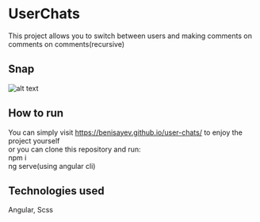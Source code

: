 # UserChats

This project allows you to switch between users and making comments on comments on comments(recursive)

## Snap

![alt text](https://i.ibb.co/bHzXmd4/2022-07-14-18-55-59.png)

## How to run

You can simply visit https://benisayev.github.io/user-chats/ to enjoy the project yourself  
or you can clone this repository and run:  
npm i  
ng serve(using angular cli)  

## Technologies used

Angular, Scss
